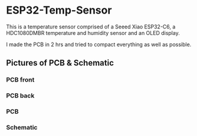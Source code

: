 # ESP32-Temp-Sensor

This is a temperature sensor comprised of a Seeed Xiao ESP32-C6, a HDC1080DMBR temperature and humidity sensor and an OLED display.

I made the PCB in 2 hrs and tried to compact everything as well as possible.

## Pictures of PCB & Schematic


### PCB front

### PCB back

### PCB

### Schematic